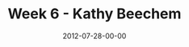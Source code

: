 ---
layout: message
category: message
series: "The Good Life"
title: "Week 6 - Kathy Beechem"
date: 2012-07-28-00-00
message_id: 739
sc-permalink-url: "http://soundcloud.com/crdschurch/week-6-kathy-beechem"
audio: "http://s3.amazonaws.com/crossroads-media/messages/audio/goodlife_06.mp3"
audio-duration: "38:46"
program: "http://s3.amazonaws.com/crossroads-media/documents/07_28-29_12Program.pdf"
description: "We're learning about how the good life comes when we take Jesus at his word."
video: "http://s3.amazonaws.com/crossroads-media/messages/video/goodlife_06.mp4"
video-duration: "38:51"
yt-video-id: "QKEMXKYkm-0"
video-image: "http://s3.amazonaws.com/crossroads-media/images/goodlife_06_still.jpg"
tag: 
 - beechem
 - good-life
 - program
explicit: false
---